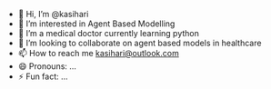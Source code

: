 - 👋 Hi, I’m @kasihari
- 👀 I’m interested in Agent Based Modelling
- 🌱 I’m a medical doctor currently learning python
- 💞️ I’m looking to collaborate on agent based  models in healthcare
- 📫 How to reach me kasihari@outlook.com
- 😄 Pronouns: ...
- ⚡ Fun fact: ...

<!---
kasihari/kasihari is a ✨ special ✨ repository because its `README.md` (this file) appears on your GitHub profile.
You can click the Preview link to take a look at your changes.
--->
